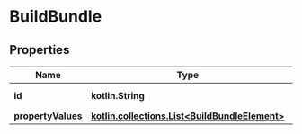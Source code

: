 
# BuildBundle

## Properties
Name | Type | Description | Notes
------------ | ------------- | ------------- | -------------
**id** | **kotlin.String** |  |  [optional] [readonly]
**propertyValues** | [**kotlin.collections.List&lt;BuildBundleElement&gt;**](BuildBundleElement.md) |  |  [optional]



